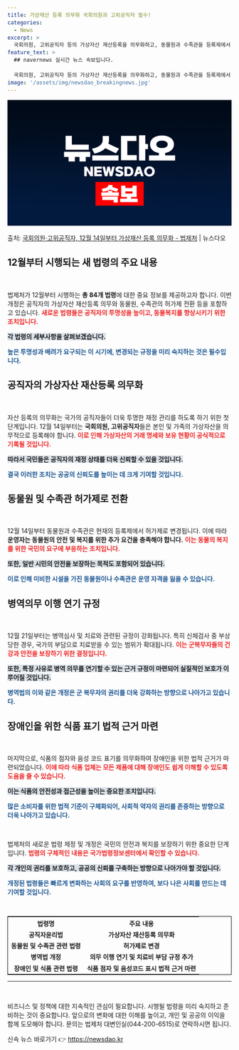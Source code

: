 ```yaml
---
title: 가상재산 등록 의무화 국회의원과 고위공직자 필수!
categories:
  - News
excerpt: >
  국회의원, 고위공직자 등의 가상자산 재산등록을 의무화하고, 동물원과 수족관을 등록제에서 허가제로 바꾼다. 법…
feature_text: >
  ## navernews 실시간 뉴스 속보입니다.

  국회의원, 고위공직자 등의 가상자산 재산등록을 의무화하고, 동물원과 수족관을 등록제에서 허가제로 바꾼다. 법…
image: '/assets/img/newsdao_breakingnews.jpg'
---
```


![뉴스다오 속보](/assets/img/newsdao_breakingnews.jpg)

<p>출처: <a href="https://newsdao.kr/2693" rel="dofollow">국회의원·고위공직자, 12월 14일부터 가상재산 등록 의무화 - 법제처</a> | 뉴스다오</p>

<h2 data-ke-size="size26">12월부터 시행되는 새 법령의 주요 내용</h2>

<p data-ke-size="size16">&nbsp;</p>

법제처가 12월부터 시행하는 **총 84개 법령**에 대한 중요 정보를 제공하고자 합니다. 이번 개정은 공직자의 가상자산 재산등록 의무와 동물원, 수족관의 허가제 전환 등을 포함하고 있습니다. **<b><span style="color: #ee2323;">새로운 법령들은 공직자의 투명성을 높이고, 동물복지를 향상시키기 위한 조치입니다.</span></b>** 

<b><span style="background-color: #21538527;">각 법령의 세부사항을 살펴보겠습니다.</span></b>

<b><span style="color: #1a5490;">높은 투명성과 배려가 요구되는 이 시기에, 변경되는 규정을 미리 숙지하는 것은 필수입니다.</span></b>

<h2 data-ke-size="size26">공직자의 가상자산 재산등록 의무화</h2>

<p data-ke-size="size16">&nbsp;</p>

자산 등록의 의무화는 국가의 공직자들이 더욱 투명한 재정 관리를 하도록 하기 위한 첫 단계입니다. 12월 14일부터는 **국회의원, 고위공직자**들은 본인 및 가족의 가상자산을 의무적으로 등록해야 합니다. **<b><span style="color: #ee2323;">이로 인해 가상자산의 거래 명세와 보유 현황이 공식적으로 기록될 것입니다.</span></b>** 

<b><span style="background-color: #21538527;">따라서 국민들은 공직자의 재정 상태를 더욱 신뢰할 수 있을 것입니다.</span></b>

<b><span style="color: #1a5490;">결국 이러한 조치는 공공의 신뢰도를 높이는 데 크게 기여할 것입니다.</span></b>

<h2 data-ke-size="size26">동물원 및 수족관 허가제로 전환</h2>

<p data-ke-size="size16">&nbsp;</p>

12월 14일부터 동물원과 수족관은 현재의 등록제에서 허가제로 변경됩니다. 이에 따라 **운영자는 동물원의 안전 및 복지를 위한 추가 요건을 충족해야 합니다.** **<b><span style="color: #ee2323;">이는 동물의 복지를 위한 국민의 요구에 부응하는 조치입니다.</span></b>**

<b><span style="background-color: #21538527;">또한, 일반 시민의 안전을 보장하는 목적도 포함되어 있습니다.</span></b>

<b><span style="color: #1a5490;">이로 인해 미비한 시설을 가진 동물원이나 수족관은 운영 자격을 잃을 수 있습니다.</span></b>

<h2 data-ke-size="size26">병역의무 이행 연기 규정</h2>

<p data-ke-size="size16">&nbsp;</p>

12월 21일부터는 병역심사 및 치료와 관련된 규정이 강화됩니다. 특히 신체검사 중 부상당한 경우, 국가의 부담으로 치료받을 수 있는 범위가 확대됩니다. **<b><span style="color: #ee2323;">이는 군복무자들의 건강과 안전을 보장하기 위한 결정입니다.</span></b>** 

<b><span style="background-color: #21538527;">또한, 특정 사유로 병역 의무를 연기할 수 있는 근거 규정이 마련되어 실질적인 보호가 이루어질 것입니다.</span></b>

<b><span style="color: #1a5490;">병역법의 이와 같은 개정은 군 복무자의 권리를 더욱 강화하는 방향으로 나아가고 있습니다.</span></b>

<h2 data-ke-size="size26">장애인을 위한 식품 표기 법적 근거 마련</h2>

<p data-ke-size="size16">&nbsp;</p>

마지막으로, 식품의 점자와 음성 코드 표기를 의무화하여 장애인을 위한 법적 근거가 마련되었습니다. **<b><span style="color: #ee2323;">이에 따라 식품 업체는 모든 제품에 대해 장애인도 쉽게 이해할 수 있도록 도움을 줄 수 있습니다.</span></b>**

<b><span style="background-color: #21538527;">이는 식품의 안전성과 접근성을 높이는 중요한 조치입니다.</span></b>

<b><span style="color: #1a5490;">많은 소비자를 위한 법적 기준이 구체화되어, 사회적 약자의 권리를 존중하는 방향으로 더욱 나아가고 있습니다.</span></b>

<p data-ke-size="size16">&nbsp;</p>

법제처의 새로운 법령 제정 및 개정은 국민의 안전과 복지를 보장하기 위한 중요한 단계입니다. **<b><span style="color: #ee2323;">법령의 구체적인 내용은 국가법령정보센터에서 확인할 수 있습니다.</span></b>** 

<b><span style="background-color: #21538527;">각 개인의 권리를 보호하고, 공공의 신뢰를 구축하는 방향으로 나아가야 할 것입니다.</span></b>

<b><span style="color: #1a5490;"> 개정된 법령들은 빠르게 변화하는 사회의 요구를 반영하여, 보다 나은 사회를 만드는 데 기여할 것입니다.</span></b>

<p data-ke-size="size16">&nbsp;</p>

<table style="width: 100%; border: 1px solid #000;">
    <tr>
        <th style="text-align: center;">법령명</th>
        <th style="text-align: center;">주요 내용</th>
    </tr>
    <tr>
        <td style="text-align: center; height: 17px;"><b>공직자윤리법</b></td>
        <td style="text-align: center; height: 17px;"><b>가상자산 재산등록 의무화</b></td>
    </tr>
    <tr>
        <td style="text-align: center; height: 17px;"><b>동물원 및 수족관 관련 법령</b></td>
        <td style="text-align: center; height: 17px;"><b>허가제로 변경</b></td>
    </tr>
    <tr>
        <td style="text-align: center; height: 17px;"><b>병역법 개정</b></td>
        <td style="text-align: center; height: 17px;"><b>의무 이행 연기 및 치료비 부담 규정 추가</b></td>
    </tr>
    <tr>
        <td style="text-align: center; height: 17px;"><b>장애인 및 식품 관련 법령</b></td>
        <td style="text-align: center; height: 17px;"><b>식품 점자 및 음성코드 표시 법적 근거 마련</b></td>
    </tr>
</table>

<hr />

<p data-ke-size="size16">&nbsp;</p>

비즈니스 및 정책에 대한 지속적인 관심이 필요합니다. 시행될 법령을 미리 숙지하고 준비하는 것이 중요합니다. 앞으로의 변화에 대한 이해를 높이고, 개인 및 공공의 이익을 함께 도모해야 합니다. 문의는 법제처 대변인실(044-200-6515)로 연락하시면 됩니다. 

신속 뉴스 바로가기 👉 <a href="https://newsdao.kr" rel="dofollow">https://newsdao.kr</a>


